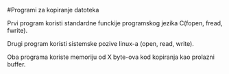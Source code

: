 #Programi za kopiranje datoteka

Prvi program koristi standardne funckije programskog jezika C(fopen, fread, fwrite).

Drugi program koristi sistemske pozive linux-a (open, read, write).

Oba programa koriste memoriju od X byte-ova kod kopiranja kao prolazni buffer.